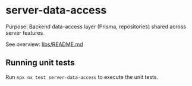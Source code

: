 # server-data-access

Purpose: Backend data-access layer (Prisma, repositories) shared across server features.

See overview: [libs/README.md](../../README.md)

## Running unit tests

Run `npx nx test server-data-access` to execute the unit tests.
